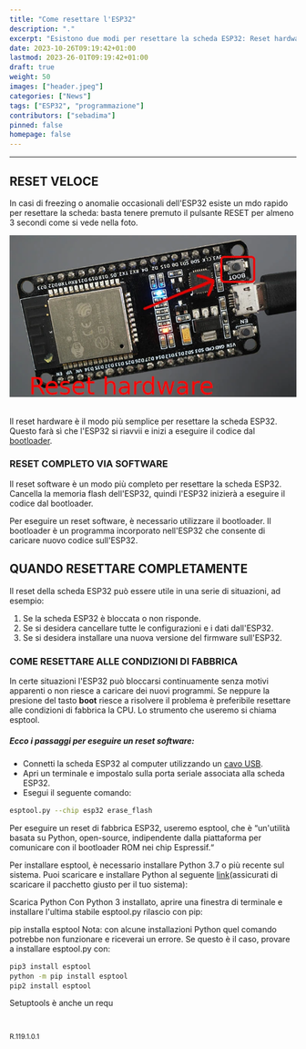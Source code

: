 ```yaml
---
title: "Come resettare l'ESP32"
description: "."
excerpt: "Esistono due modi per resettare la scheda ESP32: Reset hardware: Tenere premuto il pulsante RESET per almeno 3 secondi. Reset software: Utilizzare il bootloader..."
date: 2023-10-26T09:19:42+01:00
lastmod: 2023-26-01T09:19:42+01:00
draft: true
weight: 50
images: ["header.jpeg"]
categories: ["News"]
tags: ["ESP32", "programmazione"]
contributors: ["sebadima"]
pinned: false
homepage: false
---
```




<hr>

## RESET VELOCE
In casi di freezing o anomalie occasionali dell'ESP32 esiste un mdo rapido per resettare la scheda: basta tenere premuto il pulsante RESET per almeno 3 secondi come si vede nella foto.

<img width="800" class="x figure-img img-fluid lazyload blur-up" src="images/101.webp" alt="il tasto di reset hardware dell'ESP32">

<br>
<br>

Il reset hardware è il modo più semplice per resettare la scheda ESP32. Questo farà sì che l'ESP32 si riavvii e inizi a eseguire il codice dal <a href="https://docs.espressif.com/projects/esp-idf/en/latest/esp32/api-guides/bootloader.html" target="_blank" rel="noopener">bootloader</a>.

### RESET COMPLETO VIA SOFTWARE

Il reset software è un modo più completo per resettare la scheda ESP32. Cancella la memoria flash dell'ESP32, quindi l'ESP32 inizierà a eseguire il codice dal bootloader.

Per eseguire un reset software, è necessario utilizzare il bootloader. Il bootloader è un programma incorporato nell'ESP32 che consente di caricare nuovo codice sull'ESP32.

## QUANDO RESETTARE COMPLETAMENTE
Il reset della scheda ESP32 può essere utile in una serie di situazioni, ad esempio:

1. Se la scheda ESP32 è bloccata o non risponde.
2. Se si desidera cancellare tutte le configurazioni e i dati dall'ESP32.
3. Se si desidera installare una nuova versione del firmware sull'ESP32.

### COME RESETTARE ALLE CONDIZIONI DI FABBRICA

In certe situazioni l'ESP32 può bloccarsi continuamente senza motivi apparenti o non riesce a caricare dei nuovi programmi. Se neppure la presione del tasto **boot** riesce a risolvere il problema è preferibile resettare alle condizioni di fabbrica la CPU. Lo strumento che useremo si chiama esptool.
##### Ecco i passaggi per eseguire un reset software:


- Connetti la scheda ESP32 al computer utilizzando un <a href="https://linuxhint.com/cable-used-for-esp32/" target="_blank" rel="noopener">cavo USB</a>.
- Apri un terminale e impostalo sulla porta seriale associata alla scheda ESP32.
- Esegui il seguente comando:


```bash
esptool.py --chip esp32 erase_flash
```

Per eseguire un reset di fabbrica ESP32, useremo esptool, che è “un'utilità basata su Python, open-source, indipendente dalla piattaforma per comunicare con il bootloader ROM nei chip Espressif.“

Per installare esptool, è necessario installare Python 3.7 o più recente sul sistema. Puoi scaricare e installare Python al seguente  <a href="https://www.python.org/downloads/" target="_blank" rel="noopener">link</a>(assicurati di scaricare il pacchetto giusto per il tuo sistema):

Scarica Python
Con Python 3 installato, aprire una finestra di terminale e installare l'ultima stabile esptool.py rilascio con pip:

pip installa esptool
Nota: con alcune installazioni Python quel comando potrebbe non funzionare e riceverai un errore. Se questo è il caso, provare a installare esptool.py con:

```bash
pip3 install esptool
python -m pip install esptool
pip2 install esptool
```
Setuptools è anche un requ


<br>
<p style="font-size: 12px;"> R.119.1.0.1 </p>
<br>
